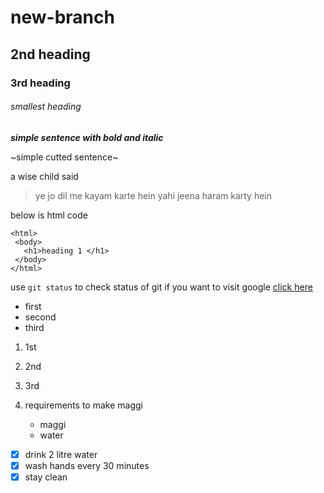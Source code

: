# new-branch
## 2nd heading
### 3rd heading
###### smallest heading
***simple sentence with bold and italic***

~simple cutted sentence~

a wise child said

> ye jo dil me kayam karte hein yahi jeena haram karty hein

below is html code
```
<html>
 <body>
   <h1>heading 1 </h1>
 </body>
</html>
```
use ` git status ` to check status of git
if you want to visit google [click here](https://www.google.com)
- first
- second
- third
1. 1st
2. 2nd
3. 3rd

1. requirements to make maggi
    - maggi
    - water
- [x] drink 2 litre water
- [x] wash hands every 30 minutes
- [x] stay clean
